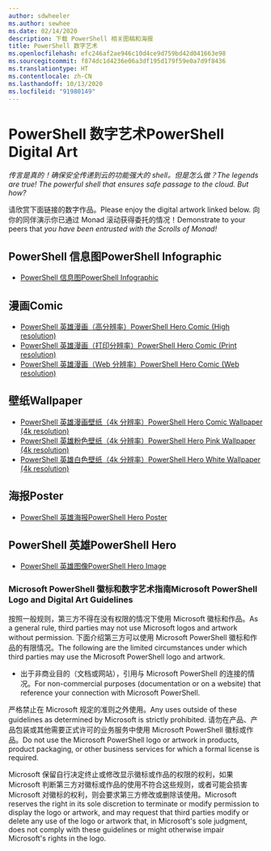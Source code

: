 ```yaml
---
author: sdwheeler
ms.author: sewhee
ms.date: 02/14/2020
description: 下载 PowerShell 相关图稿和海报
title: PowerShell 数字艺术
ms.openlocfilehash: efc246af2ae946c10d4ce9d759bd42d041663e98
ms.sourcegitcommit: f874dc1d4236e06a3df195d179f59e0a7d9f8436
ms.translationtype: HT
ms.contentlocale: zh-CN
ms.lasthandoff: 10/13/2020
ms.locfileid: "91980149"
---
```

# <a name="powershell-digital-art"></a><span data-ttu-id="ad0ca-103">PowerShell 数字艺术</span><span class="sxs-lookup"><span data-stu-id="ad0ca-103">PowerShell Digital Art</span></span>

<span data-ttu-id="ad0ca-104">*传言是真的！确保安全传递到云的功能强大的 shell。但是怎么做？*</span><span class="sxs-lookup"><span data-stu-id="ad0ca-104">*The legends are true! The powerful shell that ensures safe passage to the cloud. But how?*</span></span>

<span data-ttu-id="ad0ca-105">请欣赏下面链接的数字作品。</span><span class="sxs-lookup"><span data-stu-id="ad0ca-105">Please enjoy the digital artwork linked below.</span></span> <span data-ttu-id="ad0ca-106">向你的同伴演示你已通过 Monad 滚动获得委托的情况！</span><span class="sxs-lookup"><span data-stu-id="ad0ca-106">Demonstrate to your peers that *you have been entrusted with the Scrolls of Monad!*</span></span>

## <a name="powershell-infographic"></a><span data-ttu-id="ad0ca-107">PowerShell 信息图</span><span class="sxs-lookup"><span data-stu-id="ad0ca-107">PowerShell Infographic</span></span>

- [<span data-ttu-id="ad0ca-108">PowerShell 信息图</span><span class="sxs-lookup"><span data-stu-id="ad0ca-108">PowerShell Infographic</span></span>](https://github.com/MicrosoftDocs/PowerShell-Docs/blob/staging/assets/PowerShell_7_Infographic.pdf)

## <a name="comic"></a><span data-ttu-id="ad0ca-109">漫画</span><span class="sxs-lookup"><span data-stu-id="ad0ca-109">Comic</span></span>

- [<span data-ttu-id="ad0ca-110">PowerShell 英雄漫画（高分辨率）</span><span class="sxs-lookup"><span data-stu-id="ad0ca-110">PowerShell Hero Comic (High resolution)</span></span>](https://aka.ms/powershellherocomic_highres)
- [<span data-ttu-id="ad0ca-111">PowerShell 英雄漫画（打印分辨率）</span><span class="sxs-lookup"><span data-stu-id="ad0ca-111">PowerShell Hero Comic (Print resolution)</span></span>](https://aka.ms/powershellherocomic_print)
- [<span data-ttu-id="ad0ca-112">PowerShell 英雄漫画（Web 分辨率）</span><span class="sxs-lookup"><span data-stu-id="ad0ca-112">PowerShell Hero Comic (Web resolution)</span></span>](https://aka.ms/powershellherocomic_web)

## <a name="wallpaper"></a><span data-ttu-id="ad0ca-113">壁纸</span><span class="sxs-lookup"><span data-stu-id="ad0ca-113">Wallpaper</span></span>

- [<span data-ttu-id="ad0ca-114">PowerShell 英雄漫画壁纸（4k 分辨率）</span><span class="sxs-lookup"><span data-stu-id="ad0ca-114">PowerShell Hero Comic Wallpaper (4k resolution)</span></span>](https://aka.ms/powershellherowallpaper)
- [<span data-ttu-id="ad0ca-115">PowerShell 英雄粉色壁纸（4k 分辨率）</span><span class="sxs-lookup"><span data-stu-id="ad0ca-115">PowerShell Hero Pink Wallpaper (4k resolution)</span></span>](https://aka.ms/powershellherowallpaper1)
- [<span data-ttu-id="ad0ca-116">PowerShell 英雄白色壁纸（4k 分辨率）</span><span class="sxs-lookup"><span data-stu-id="ad0ca-116">PowerShell Hero White Wallpaper (4k resolution)</span></span>](https://aka.ms/powershellherowallpaper2)

## <a name="poster"></a><span data-ttu-id="ad0ca-117">海报</span><span class="sxs-lookup"><span data-stu-id="ad0ca-117">Poster</span></span>

- [<span data-ttu-id="ad0ca-118">PowerShell 英雄海报</span><span class="sxs-lookup"><span data-stu-id="ad0ca-118">PowerShell Hero Poster</span></span>](https://aka.ms/powershellheroposter)

## <a name="powershell-hero"></a><span data-ttu-id="ad0ca-119">PowerShell 英雄</span><span class="sxs-lookup"><span data-stu-id="ad0ca-119">PowerShell Hero</span></span>

- [<span data-ttu-id="ad0ca-120">PowerShell 英雄图像</span><span class="sxs-lookup"><span data-stu-id="ad0ca-120">PowerShell Hero Image</span></span>](https://aka.ms/powershellhero)

### <a name="microsoft-powershell-logo-and-digital-art-guidelines"></a><span data-ttu-id="ad0ca-121">Microsoft PowerShell 徽标和数字艺术指南</span><span class="sxs-lookup"><span data-stu-id="ad0ca-121">Microsoft PowerShell Logo and Digital Art Guidelines</span></span>

<span data-ttu-id="ad0ca-122">按照一般规则，第三方不得在没有权限的情况下使用 Microsoft 徽标和作品。</span><span class="sxs-lookup"><span data-stu-id="ad0ca-122">As a general rule, third parties may not use Microsoft logos and artwork without permission.</span></span> <span data-ttu-id="ad0ca-123">下面介绍第三方可以使用 Microsoft PowerShell 徽标和作品的有限情况。</span><span class="sxs-lookup"><span data-stu-id="ad0ca-123">The following are the limited circumstances under which third parties may use the Microsoft PowerShell logo and artwork.</span></span>

- <span data-ttu-id="ad0ca-124">出于非商业目的（文档或网站），引用与 Microsoft PowerShell 的连接的情况。</span><span class="sxs-lookup"><span data-stu-id="ad0ca-124">For non-commercial purposes (documentation or on a website) that reference your connection with Microsoft PowerShell.</span></span>

<span data-ttu-id="ad0ca-125">严格禁止在 Microsoft 规定的准则之外使用。</span><span class="sxs-lookup"><span data-stu-id="ad0ca-125">Any uses outside of these guidelines as determined by Microsoft is strictly prohibited.</span></span> <span data-ttu-id="ad0ca-126">请勿在产品、产品包装或其他需要正式许可的业务服务中使用 Microsoft PowerShell 徽标或作品。</span><span class="sxs-lookup"><span data-stu-id="ad0ca-126">Do not use the Microsoft PowerShell logo or artwork in products, product packaging, or other business services for which a formal license is required.</span></span>

<span data-ttu-id="ad0ca-127">Microsoft 保留自行决定终止或修改显示徽标或作品的权限的权利，如果 Microsoft 判断第三方对徽标或作品的使用不符合这些规则，或者可能会损害 Microsoft 对徽标的权利，则会要求第三方修改或删除该使用。</span><span class="sxs-lookup"><span data-stu-id="ad0ca-127">Microsoft reserves the right in its sole discretion to terminate or modify permission to display the logo or artwork, and may request that third parties modify or delete any use of the logo or artwork that, in Microsoft's sole judgment, does not comply with these guidelines or might otherwise impair Microsoft's rights in the logo.</span></span>
